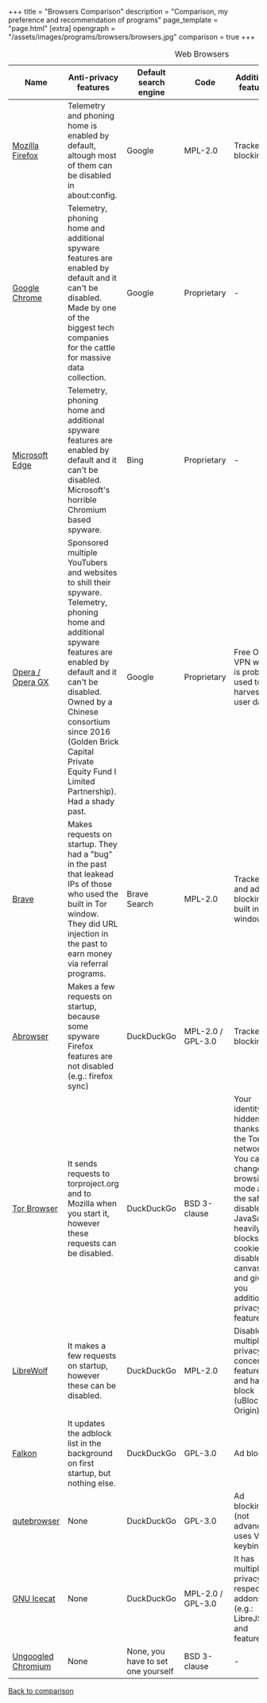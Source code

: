 +++
title = "Browsers Comparison"
description = "Comparison, my preference and recommendation of programs"
page_template = "page.html"
[extra]
opengraph = "/assets/images/programs/browsers/browsers.jpg"
comparison = true
+++

<table>
    <caption>Web Browsers</caption>
    <thead>
    <tr class="purple-bg">
        <th scope="col">Name</th>
        <th scope="col">Anti-privacy features</th>
        <th scope="col">Default search engine</th>
        <th scope="col">Code</th>
        <th scope="col">Additional features</th>
        <th scope="col">Chromium based</th>
        <th scope="col">Summary</th>
    </tr>
    </thead>
    <tbody>
    <tr>
        <td data-label="Name"><a href="https://www.mozilla.org/en-GB/firefox/">Mozilla Firefox</a></td>
        <td data-label="Anti-privacy features" class="red-bg"><span>Telemetry and phoning home is enabled by default, altough most of them can be disabled in about:config.</span></td>
        <td data-label="Default search engine" class="red-bg"><span>Google</span></td>
        <td data-label="Code" class="green-bg"><span>MPL-2.0</span></td>
        <td data-label="Additional features">Tracker blocking</td>
        <td data-label="Chromium based">No</td>
        <td data-label="Summary" class="red-bg"><span>I haven't found a way to disable every request that Firefox makes trough about:config. Avoid.</span></td>
    </tr>
    <tr>
        <td scope="row" data-label="Name"><a href="https://www.google.com/intl/en_uk/chrome/">Google Chrome</a></td>
        <td data-label="Anti-privacy features" class="red-bg"><span>Telemetry, phoning home and additional spyware features are enabled by default and it can't be disabled. Made by one of the biggest tech companies for the cattle for massive data collection.</span></td>
        <td data-label="Default search engine" class="red-bg"><span>Google</span></td>
        <td data-label="Code" class="red-bg"><span>Proprietary</span></td>
        <td data-label="Additional features">-</td>
        <td data-label="Chromium based">Yes</td>
        <td data-label="Summary"class="red-bg"><span>AVOID AT ALL COST!!!</span></td>
    </tr>
    <tr>
        <td scope="row" data-label="Name"><a href="https://www.microsoft.com/en-us/edge">Microsoft Edge</a></td>
        <td data-label="Anti-privacy features" class="red-bg"><span>Telemetry, phoning home and additional spyware features are enabled by default and it can't be disabled. Microsoft's horrible Chromium based spyware.</span></td>
        <td data-label="Default search engine" class="red-bg"><span>Bing</span></td>
        <td data-label="Code" class="red-bg"><span>Proprietary</span></td>
        <td data-label="Additional features">-</td>
        <td data-label="Chromium based"> Yes</td>
        <td data-label="Summary" class="red-bg"><span>Avoid at all cost</span></td>
    </tr>
    <tr>
        <td scope="row" data-label="Name"><a href="https://www.opera.com/">Opera / Opera GX</a></td>
        <td data-label="Anti-privacy features" class="red-bg"><span>Sponsored multiple YouTubers and websites to shill their spyware. Telemetry, phoning home and additional spyware features are enabled by default and it can't be disabled. Owned by a Chinese consortium since 2016 (Golden Brick Capital Private Equity Fund I Limited Partnership). Had a shady past.</span></td>
        <td data-label="Default search engine" class="red-bg"><span>Google</span></td>
        <td data-label="Code" class="red-bg"><span>Proprietary</span></td>
        <td data-label="Additional features">Free Opera VPN which is probably used to harvest user data</td>
        <td data-label="Chromium based">Yes</td>
        <td data-label="Summary" class="red-bg"><span>Chinese spyware, avoid</span></td>
    </tr>
    <tr>
        <td scope="row" data-label="Name"><a href="https://brave.com/">Brave</a></td>
        <td data-label="Anti-privacy features" class="red-bg"><span>Makes requests on startup. They had a "bug" in the past that leakead IPs of those who used the built in Tor window. They did URL injection in the past to earn money via referral programs.</span></td>
        <td data-label="Default search engine" class="yellow-bg"><span>Brave Search</span></td>
        <td data-label="Code" class="green-bg"><span>MPL-2.0</span></td>
        <td data-label="Additional features">Tracker and ad blocking, built in Tor window</td>
        <td data-label="Chromium based">Yes</td>
        <td data-label="Summary" class="red-bg"><span>Avoid it</span></td>
    </tr>
    <tr>
        <td scope="row" data-label="Name"><a href="https://packages.trisquel.org/aramo/abrowser">Abrowser</a></td>
        <td data-label="Anti-privacy features" class="yellow-bg"><span>Makes a few requests on startup, because some spyware Firefox features are not disabled (e.g.: firefox sync)</span></td>
        <td data-label="Default search engine" class="red-bg"><span>DuckDuckGo</span></td>
        <td data-label="Code" class="green-bg"><span>MPL-2.0 / GPL-3.0</span></td>
        <td data-label="Additional features">Tracker blocking</td>
        <td data-label="Chromium based">No</td>
        <td data-label="Summary" class="yellow-bg"><span>This is like the rolling release version of GNU Icecat. Icecat does a way better job at removing Firefox spyware so you should just use Icecat</span></td>
    </tr>
    <tr>
        <td scope="row" data-label="Name"><a href="https://www.torproject.org/download/">Tor Browser</a></td>
        <td data-label="Anti-privacy features" class="yellow-bg"><span>It sends requests to torproject.org and to Mozilla when you start it, however these requests can be disabled.</span></td>
        <td data-label="Default search engine" class="red-bg"><span>DuckDuckGo</span></td>
        <td data-label="Code" class="green-bg"><span>BSD 3-clause</span></td>
        <td data-label="Additional features">Your identity is hidden thanks to the Tor network. You can change the browsing mode and the safest disables JavaScript, heavily blocks cookies, disables canvas and gives you additional privacy features</td>
        <td data-label="Chromium based">No</td>
        <td data-label="Summary" class="green-bg"><span>Recommended, just don't use DuckDuckGo</span></td>
    </tr>
    <tr>
        <td scope="row" data-label="Name"><a href="https://librewolf.net/">LibreWolf</a></td>
        <td data-label="Anti-privacy features" class="yellow-bg"><span>It makes a few requests on startup, however these can be disabled.</span></td>
        <td data-label="Default search engine" class="red-bg"><span>DuckDuckGo</span></td>
        <td data-label="Code" class="green-bg"><span>MPL-2.0</span></td>
        <td data-label="Additional features">Disables multiple privacy concerning features and has ad block (uBlock Origin)</td>
        <td data-label="Chromium based">No</td>
        <td data-label="Summary" class="green-bg"><span>Recommended, just don't use DuckDuckGo</span></td>
    </tr>
    <tr>
        <td scope="row" data-label="Name"><a href="https://www.falkon.org/">Falkon</a></td>
        <td data-label="Anti-privacy features" class="yellow-bg"><span>It updates the adblock list in the background on first startup, but nothing else.</span></td>
        <td data-label="Default search engine" class="red-bg"><span>DuckDuckGo</span></td>
        <td data-label="Code" class="green-bg"><span>GPL-3.0</span></td>
        <td data-label="Additional features">Ad block</td>
        <td data-label="Chromium based">Yes</td>
        <td data-label="Summary" class="green-bg"><span>Recommended, just don't use DuckDuckGo</span></td>
    </tr>
    <tr>
        <td scope="row" data-label="Name"><a href="https://qutebrowser.org/index.html">qutebrowser</a></td>
        <td data-label="Anti-privacy features" class="green-bg"><span>None</span></td>
        <td data-label="Default search engine" class="red-bg"><span>DuckDuckGo</span></td>
        <td data-label="Code" class="green-bg"><span>GPL-3.0</span></td>
        <td data-label="Additional features">Ad blocking (not advanced), uses Vim keybinds</td>
        <td data-label="Chromium based">Yes</td>
        <td data-label="Summary" class="green-bg"><span>Recommended, just don't use DuckDuckGo</span></td>
    </tr>
    <tr>
        <td scope="row" data-label="Name"><a href="https://www.gnu.org/software/gnuzilla/">GNU Icecat</a></td>
        <td data-label="Anti-privacy features" class="green-bg"><span>None</span></td>
        <td data-label="Default search engine" class="red-bg"><span>DuckDuckGo</span></td>
        <td data-label="Code" class="green-bg"><span>MPL-2.0 / GPL-3.0</span></td>
        <td data-label="Additional features">It has multiple privacy respecting addons (e.g.: LibreJS) and features.</td>
        <td data-label="Chromium based">No</td>
        <td data-label="Summary" class="green-bg"><span>Recommended, just don't use DuckDuckGo and make sure that you use an up-to-date build. GNU Guix has recent binaries.</span></td>
    </tr>
    <tr>
        <td scope="row" data-label="Name"><a href="https://github.com/Eloston/ungoogled-chromium">Ungoogled Chromium</a></td>
        <td data-label="Anti-privacy features" class="green-bg"><span>None</span></td>
        <td data-label="Default search engine" class="green-bg"><span>None, you have to set one yourself</span></td>
        <td data-label="Code" class="green-bg"><span>BSD 3-clause</span></td>
        <td data-label="Additional features">-</td>
        <td data-label="Chromium based">Yes</td>
        <td data-label="Summary" class="green-bg"><span>Recommended</span></td>
    </tr>
    </tbody>
</table>
<p><a href="/programs">Back to comparison</a></p>
